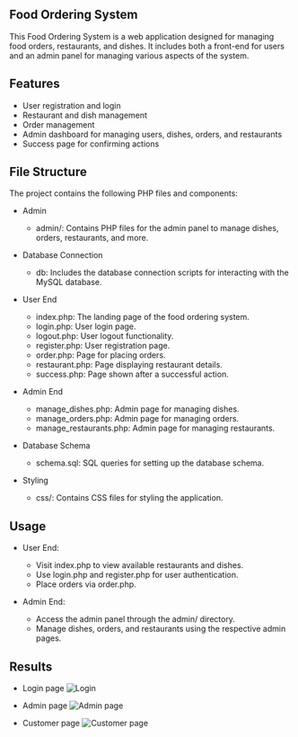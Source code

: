 ## Food Ordering System
This Food Ordering System is a web application designed for managing food orders, restaurants, and dishes. It includes both a front-end for users and an admin panel for managing various aspects of the system.

## Features
- User registration and login
- Restaurant and dish management
- Order management
- Admin dashboard for managing users, dishes, orders, and restaurants
- Success page for confirming actions

## File Structure
The project contains the following PHP files and components:

- Admin
  - admin/: Contains PHP files for the admin panel to manage dishes, orders, restaurants, and more.

- Database Connection
  - db: Includes the database connection scripts for interacting with the MySQL database.
  
- User End
  - index.php: The landing page of the food ordering system.
  - login.php: User login page.
  - logout.php: User logout functionality.
  - register.php: User registration page.
  - order.php: Page for placing orders.
  - restaurant.php: Page displaying restaurant details.
  - success.php: Page shown after a successful action.

- Admin End
  - manage_dishes.php: Admin page for managing dishes.
  - manage_orders.php: Admin page for managing orders.
  - manage_restaurants.php: Admin page for managing restaurants.

- Database Schema
  - schema.sql: SQL queries for setting up the database schema.

- Styling
  - css/: Contains CSS files for styling the application.

## Usage
- User End:
  - Visit index.php to view available restaurants and dishes.
  - Use login.php and register.php for user authentication.
  - Place orders via order.php.

- Admin End:
  - Access the admin panel through the admin/ directory.
  - Manage dishes, orders, and restaurants using the respective admin pages.

## Results 
- Login page
![Login](https://github.com/user-attachments/assets/e5e86c71-d2cf-4ff2-84de-c1319315a765)

- Admin page
![Admin page](https://github.com/user-attachments/assets/3bb507ee-9c90-438e-9842-0f0c76923596)

- Customer page
![Customer page](https://github.com/user-attachments/assets/1669c3e8-2a0f-4afb-a8f0-ad376bb93f35)
